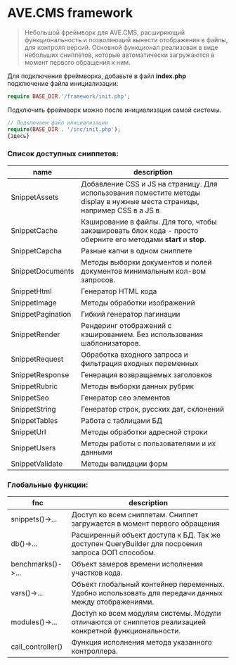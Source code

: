 # AVE.CMS framework

>Небольшой фреймворк для AVE.CMS, расширяющий функциональность и позволяющий вынести отображения в файлы, для контроля версий. Основной функционал реализован в виде небольших сниппетов, которые автоматически загружаются в момент первого обращения к ним.

Для подключения фреймворка, добавьте в файл **index.php** подключение файла инициализации:
```php
require BASE_DIR.'/framework/init.php';
```
Подключить фреймворк можно после инициализации самой системы.
```php
// Подключаем файл инициализации
require(BASE_DIR . '/inc/init.php');
{здесь}
```

### Список доступных сниппетов:

| name | description |
|----|---|
|SnippetAssets|Добавление CSS и JS на страницу. Для использования поместите методы display в нужные места страницы, например CSS в <head> а JS в <footer>|
|SnippetCache|Кэширование в файлы. Для того, чтобы закэшировать блок кода - просто оберните его методами **start** и **stop**. |
|SnippetCapcha|Разные капчи в одном сниппете|
|SnippetDocuments|Методы выборки документов и полей документов минимальным кол-вом запросов.|
|SnippetHtml|Генератор HTML кода|
|SnippetImage|Методы обработки изображений|
|SnippetPagination|Гибкий генератор пагинации|
|SnippetRender|Рендеринг отображений с кэшированием. Без использования шаблонизаторов.|
|SnippetRequest|Обработка входного запроса и фильтрация входных переменных|
|SnippetResponse|Генерация возвращаемых заголовков|
|SnippetRubric|Методы выборки данных рубрик|
|SnippetSeo|Генератор сео элементов|
|SnippetString|Генератор строк, русских дат, склонений|
|SnippetTables|Работа с таблицами БД|
|SnippetUrl|Методы обработки адресной строки|
|SnippetUsers|Методы работы с пользователями и их данными|
|SnippetValidate|Методы валидации форм|

### Глобальные функции:
| fnc| description |
|---|----|
| snippets()->... | Доступ ко всем сниппетам. Сниппет загружается в момент первого обращения |
| db()->... | Расширенный объект доступа к БД. Так же доступен QueryBuilder для посроения запроса ООП способом.|
| benchmarks()->... | Объект замеров времени исполнения участков кода.|
| vars()->... | Объект глобальный контейнер переменных. Удобно использовать для передачи данных между отображениями. |
| modules()->... | Доступ ко всем модулям системы. Модули отличаются от сниппетов реализацией конкретной функциональности. |
| call_controller() | Функция исполнения метода указанного контроллера.|
